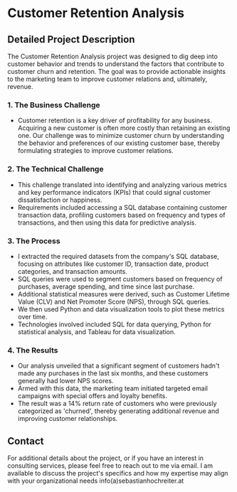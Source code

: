# Customer Retention Analysis

## Detailed Project Description
The Customer Retention Analysis project was designed to dig deep into customer behavior and trends to understand the factors that contribute to customer churn and retention. The goal was to provide actionable insights to the marketing team to improve customer relations and, ultimately, revenue.

### 1. The Business Challenge
- Customer retention is a key driver of profitability for any business. Acquiring a new customer is often more costly than retaining an existing one. Our challenge was to minimize customer churn by understanding the behavior and preferences of our existing customer base, thereby formulating strategies to improve customer relations.

### 2. The Technical Challenge
- This challenge translated into identifying and analyzing various metrics and key performance indicators (KPIs) that could signal customer dissatisfaction or happiness. 
- Requirements included accessing a SQL database containing customer transaction data, profiling customers based on frequency and types of transactions, and then using this data for predictive analysis.

### 3. The Process
- I extracted the required datasets from the company's SQL database, focusing on attributes like customer ID, transaction date, product categories, and transaction amounts.
- SQL queries were used to segment customers based on frequency of purchases, average spending, and time since last purchase.
- Additional statistical measures were derived, such as Customer Lifetime Value (CLV) and Net Promoter Score (NPS), through SQL queries.
- We then used Python and data visualization tools to plot these metrics over time.
- Technologies involved included SQL for data querying, Python for statistical analysis, and Tableau for data visualization.

### 4. The Results
- Our analysis unveiled that a significant segment of customers hadn't made any purchases in the last six months, and these customers generally had lower NPS scores.
- Armed with this data, the marketing team initiated targeted email campaigns with special offers and loyalty benefits. 
- The result was a 14% return rate of customers who were previously categorized as 'churned', thereby generating additional revenue and improving customer relationships.

## Contact
For additional details about the project, or if you have an interest in consulting services, please feel free to reach out to me via email. I am available to discuss the project's specifics and how my expertise may align with your organizational needs info(a)sebastianhochreiter.at
